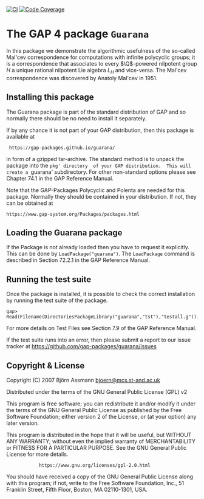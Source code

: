 [![CI](https://github.com/gap-packages/guarana/actions/workflows/CI.yml/badge.svg)](https://github.com/gap-packages/guarana/actions/workflows/CI.yml)
[![Code Coverage](https://codecov.io/github/gap-packages/guarana/coverage.svg?branch=master&token=)](https://codecov.io/gh/gap-packages/guarana)

# The GAP 4 package `Guarana`

In this package we demonstrate the algorithmic usefulness of the
so-called Mal'cev correspondence for computations with infinite
polycyclic groups; it is a correspondence that associates to every
$\Q$-powered nilpotent group $H$ a unique rational nilpotent Lie algebra
$L_H$ and vice-versa. The Mal'cev correspondence was discovered by
Anatoly Mal'cev in 1951.

 
## Installing this package

The Guarana package is part of the standard distribution of GAP and
so normally there should be no need to install it separately.

If by any chance it is not part of your GAP distribution, then 
this package is available at
        
     https://gap-packages.github.io/guarana/
                                                                           
in form of a gzipped tar-archive. The standard method is to unpack the
package into the `pkg' directory  of your GAP distribution.  This will
create a `guarana' subdirectory. 
For other non-standard options please see  Chapter 74.1 
in the GAP Reference Manual.

Note that the GAP-Packages Polycyclic and Polenta are needed for this
package. Normally they should be contained in your distribution. If not,
they can be obtained at

    https://www.gap-system.org/Packages/packages.html             


## Loading the Guarana package

If the  Package is not already loaded 
then you have to request it explicitly. 
This  can be 
done by `LoadPackage("guarana")`.
The `LoadPackage` command is described in Section 72.2.1
in the GAP Reference Manual.


## Running the test suite

Once the package is installed, it is possible to check the correct
installation by running the test suite of the package.

    gap> Read(Filename(DirectoriesPackageLibrary("guarana","tst"),"testall.g"));

For more details on  Test Files see Section 7.9 of the GAP Reference Manual.

If the test suite runs into an error, then please submit
a report to our issue tracker at
  <https://github.com/gap-packages/guarana/issues>

                                 
## Copyright & License

Copyright (C) 2007  Björn Assmann <bjoern@mcs.st-and.ac.uk>

Distributed under the terms of the GNU General Public License (GPL) v2

This program is free software; you can redistribute it and/or
modify it under the terms of the GNU General Public License
as published by the Free Software Foundation; either version 2
of the License, or (at your option) any later version.

This program is distributed in the hope that it will be useful,
but WITHOUT ANY WARRANTY; without even the implied warranty of
MERCHANTABILITY or FITNESS FOR A PARTICULAR PURPOSE.  See the
GNU General Public License for more details.

                https://www.gnu.org/licenses/gpl-2.0.html

You should have received a copy of the GNU General Public License
along with this program; if not, write to the Free Software
Foundation, Inc., 51 Franklin Street, Fifth Floor, Boston, MA  02110-1301,
USA.
